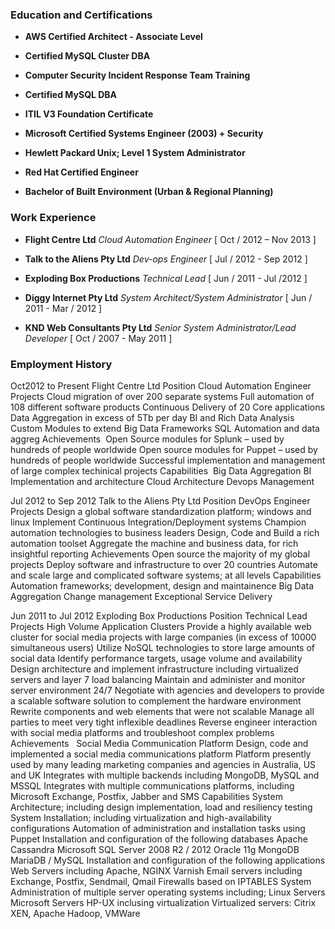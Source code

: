 
### Education and Certifications
* **AWS Certified Architect - Associate Level**

* **Certified MySQL Cluster DBA**

* **Computer Security Incident Response Team Training**

* **Certified MySQL DBA**

* **ITIL V3 Foundation Certificate**
 
* **Microsoft Certified Systems Engineer (2003) + Security**
	
* **Hewlett Packard Unix; Level 1 System Administrator**
 
* **Red Hat Certified Engineer**
 
* **Bachelor of Built Environment (Urban & Regional Planning)**


### Work Experience

* **Flight Centre Ltd** *Cloud Automation Engineer* [ Oct / 2012 – Nov 2013 ]

* **Talk to the Aliens Pty Ltd** *Dev-ops Engineer* [ Jul / 2012 - Sep 2012 ]

* **Exploding Box Productions** *Technical Lead* [ Jun / 2011 - Jul /2012 ]

* **Diggy Internet Pty Ltd** *System Architect/System Administrator* [ Jun / 2011 - Mar / 2012 ]

* **KND Web Consultants Pty Ltd** *Senior System Administrator/Lead Developer* [ Oct / 2007 - May 2011 ]

### Employment History

Oct2012 to Present	Flight Centre Ltd
Position	Cloud Automation Engineer
Projects
Cloud migration of over 200 separate systems
Full automation of 108 different software products
Continuous Delivery of 20 Core applications
Data Aggregation in excess of 5Tb per day
BI and Rich Data Analysis
Custom Modules to extend Big Data Frameworks
SQL Automation and data aggreg
Achievements 
Open Source modules for Splunk – used by hundreds of people worldwide
Open source modules for Puppet – used by hundreds of people worldwide
Successful implementation and management of large complex techinical projects
Capabilities 
Big Data Aggregation
BI Implementation and architecture
Cloud Architecture
Devops Management

Jul 2012 to Sep 2012	Talk to the Aliens Pty Ltd
Position	DevOps Engineer
Projects
Design a global software standardization platform; windows and linux
Implement Continuous Integration/Deployment systems
Champion automation technologies to business leaders
Design, Code and Build a rich automation toolset
Aggregate the machine and business data, for rich insightful reporting
Achievements
Open source the majority of my global projects
Deploy software and infrastructure to over 20 countries
Automate and scale large and complicated software systems; at all levels
Capabilities 
Automation frameworks; development, design and maintainence
Big Data Aggregation
Change management
Exceptional Service Delivery

Jun 2011 to Jul 2012	Exploding Box Productions 
Position	Technical Lead
Projects
	High Volume Application Clusters
Provide a highly available web cluster for social media projects with large companies (in excess of 10000 simultaneous users)
Utilize NoSQL technologies to store large amounts of social data
Identify performance targets, usage volume and availability 
Design architecture and implement infrastructure including virtualized servers and layer 7 load balancing
Maintain and administer and monitor server environment 24/7
Negotiate with agencies and developers to provide a scalable software solution to complement the hardware environment
Rewrite components and web elements that were not scalable 
Manage all parties to meet very tight inflexible deadlines
Reverse engineer interaction with social media platforms and troubleshoot complex problems
Achievements
 	Social Media Communication Platform
Design, code and implemented a social media communications platform
Platform presently used by many leading marketing companies and agencies in Australia, US and UK
Integrates with multiple backends including MongoDB, MySQL and MSSQL
Integrates with multiple communications platforms, including Microsoft Exchange, Postfix, Jabber and SMS 
Capabilities
System Architecture; including design implementation, load and resiliency testing
System Installation; including virtualization and high-availability configurations
Automation of administration and installation tasks using Puppet
Installation and configuration of the following databases
Apache Cassandra
Microsoft SQL Server 2008 R2 / 2012
Oracle 11g
MongoDB
MariaDB / MySQL
Installation and configuration of the following applications
Web Servers including Apache, NGINX Varnish
Email servers including Exchange, Postfix, Sendmail, Qmail
Firewalls based on IPTABLES
System Administration of multiple server operating systems including;
Linux Servers
Microsoft Servers
HP-UX inclusing virtualization
Virtualized servers: Citrix XEN, Apache Hadoop, VMWare
